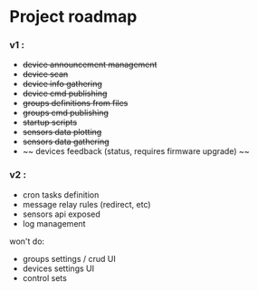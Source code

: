 # Project roadmap

### v1 :

- ~~device announcement management~~
- ~~device scan~~
- ~~device info gathering~~
- ~~device cmd publishing~~
- ~~groups definitions from files~~
- ~~groups cmd publishing~~
- ~~startup scripts~~
- ~~sensors data plotting~~
- ~~sensors data gathering~~
- ~~ devices feedback (status, requires firmware upgrade) ~~
### v2 : 
- cron tasks definition
- message relay rules (redirect, etc)
- sensors api exposed
- log management


won't do:
- groups settings / crud UI
- devices settings UI
- control sets